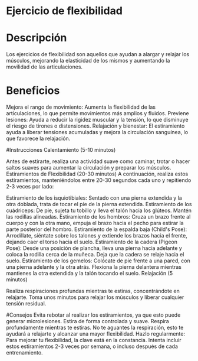 # Ejercicio de flexibilidad

# Descripción
Los ejercicios de flexibilidad son aquellos que ayudan a alargar y relajar los músculos, mejorando la elasticidad de los mismos y aumentando la movilidad de las articulaciones.

# Beneficios
Mejora el rango de movimiento: Aumenta la flexibilidad de las articulaciones, lo que permite movimientos más amplios y fluidos.
Previene lesiones: Ayuda a reducir la rigidez muscular y la tensión, lo que disminuye el riesgo de tirones o distensiones.
Relajación y bienestar: El estiramiento ayuda a liberar tensiones acumuladas y mejora la circulación sanguínea, lo que favorece la relajación.

#Instrucciones
Calentamiento (5-10 minutos)

Antes de estirarte, realiza una actividad suave como caminar, trotar o hacer saltos suaves para aumentar la circulación y preparar los músculos.
Estiramientos de Flexibilidad (20-30 minutos)
A continuación, realiza estos estiramientos, manteniéndolos entre 20-30 segundos cada uno y repitiendo 2-3 veces por lado:

Estiramiento de los isquiotibiales: Sentado con una pierna extendida y la otra doblada, trata de tocar el pie de la pierna extendida.
Estiramiento de los cuádriceps: De pie, sujeta tu tobillo y lleva el talón hacia los glúteos. Mantén las rodillas alineadas.
Estiramiento de los hombros: Cruza un brazo frente al cuerpo y con la otra mano, empuja el brazo hacia el pecho para estirar la parte posterior del hombro.
Estiramiento de la espalda baja (Child's Pose): Arrodíllate, siéntate sobre los talones y extiende los brazos hacia el frente, dejando caer el torso hacia el suelo.
Estiramiento de la cadera (Pigeon Pose): Desde una posición de plancha, lleva una pierna hacia adelante y coloca la rodilla cerca de la muñeca. Deja que la cadera se relaje hacia el suelo.
Estiramiento de los gemelos: Colócate de pie frente a una pared, con una pierna adelante y la otra atrás. Flexiona la pierna delantera mientras mantienes la otra extendida y la talón tocando el suelo.
Relajación (5 minutos)

Realiza respiraciones profundas mientras te estiras, concentrándote en relajarte.
Toma unos minutos para relajar los músculos y liberar cualquier tensión residual.

#Consejos
Evita rebotar al realizar los estiramientos, ya que esto puede generar microlesiones. Estira de forma controlada y suave.
Respira profundamente mientras te estiras. No te aguantes la respiración, esto te ayudará a relajarte y alcanzar una mayor flexibilidad.
Hazlo regularmente: Para mejorar tu flexibilidad, la clave está en la constancia. Intenta incluir estos estiramientos 2-3 veces por semana, o incluso después de cada entrenamiento.
